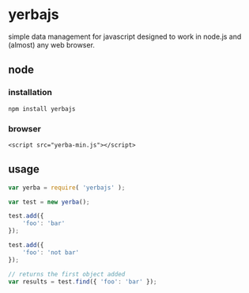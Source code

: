 # yerbajs
simple data management for javascript designed to work in node.js and (almost) any web browser.

## node
### installation
`npm install yerbajs`

### browser
`<script src="yerba-min.js"></script>`

## usage

```javascript
var yerba = require( 'yerbajs' );

var test = new yerba();

test.add({
	'foo': 'bar'
});

test.add({
	'foo': 'not bar'
});

// returns the first object added
var results = test.find({ 'foo': 'bar' });
```
